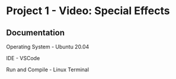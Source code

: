 
# Project 1 - Video: Special Effects

## Documentation

Operating System  - Ubuntu 20.04

IDE - VSCode

Run and Compile - Linux Terminal 







